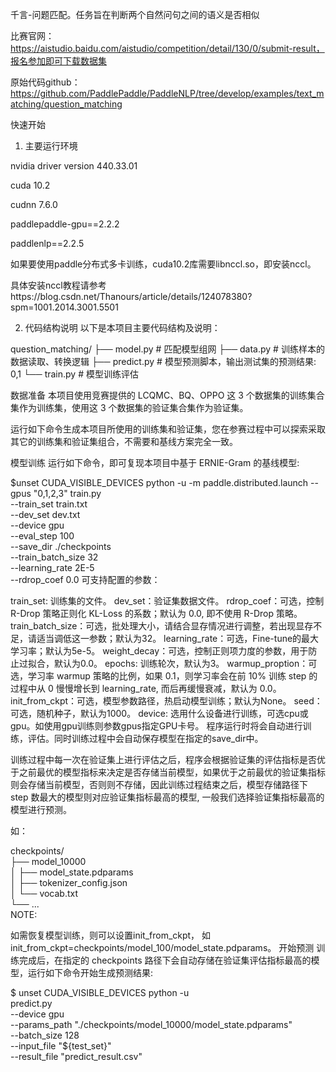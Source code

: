 千言-问题匹配。任务旨在判断两个自然问句之间的语义是否相似

比赛官网：https://aistudio.baidu.com/aistudio/competition/detail/130/0/submit-result，报名参加即可下载数据集

原始代码github：https://github.com/PaddlePaddle/PaddleNLP/tree/develop/examples/text_matching/question_matching

快速开始
1. 主要运行环境

nvidia driver version 440.33.01

cuda 10.2

cudnn 7.6.0 

paddlepaddle-gpu==2.2.2

paddlenlp==2.2.5

如果要使用paddle分布式多卡训练，cuda10.2库需要libnccl.so，即安装nccl。

具体安装nccl教程请参考https://blog.csdn.net/Thanours/article/details/124078380?spm=1001.2014.3001.5501

2. 代码结构说明
以下是本项目主要代码结构及说明：

question_matching/
├── model.py # 匹配模型组网
├── data.py # 训练样本的数据读取、转换逻辑
├── predict.py # 模型预测脚本，输出测试集的预测结果: 0,1
└── train.py # 模型训练评估

数据准备
本项目使用竞赛提供的 LCQMC、BQ、OPPO 这 3 个数据集的训练集合集作为训练集，使用这 3 个数据集的验证集合集作为验证集。

运行如下命令生成本项目所使用的训练集和验证集，您在参赛过程中可以探索采取其它的训练集和验证集组合，不需要和基线方案完全一致。

模型训练
运行如下命令，即可复现本项目中基于 ERNIE-Gram 的基线模型:

$unset CUDA_VISIBLE_DEVICES
python -u -m paddle.distributed.launch --gpus "0,1,2,3" train.py \
       --train_set train.txt \
       --dev_set dev.txt \
       --device gpu \
       --eval_step 100 \
       --save_dir ./checkpoints \
       --train_batch_size 32 \
       --learning_rate 2E-5 \
       --rdrop_coef 0.0
可支持配置的参数：

train_set: 训练集的文件。
dev_set：验证集数据文件。
rdrop_coef：可选，控制 R-Drop 策略正则化 KL-Loss 的系数；默认为 0.0, 即不使用 R-Drop 策略。
train_batch_size：可选，批处理大小，请结合显存情况进行调整，若出现显存不足，请适当调低这一参数；默认为32。
learning_rate：可选，Fine-tune的最大学习率；默认为5e-5。
weight_decay：可选，控制正则项力度的参数，用于防止过拟合，默认为0.0。
epochs: 训练轮次，默认为3。
warmup_proption：可选，学习率 warmup 策略的比例，如果 0.1，则学习率会在前 10% 训练 step 的过程中从 0 慢慢增长到 learning_rate, 而后再缓慢衰减，默认为 0.0。
init_from_ckpt：可选，模型参数路径，热启动模型训练；默认为None。
seed：可选，随机种子，默认为1000。
device: 选用什么设备进行训练，可选cpu或gpu。如使用gpu训练则参数gpus指定GPU卡号。
程序运行时将会自动进行训练，评估。同时训练过程中会自动保存模型在指定的save_dir中。

训练过程中每一次在验证集上进行评估之后，程序会根据验证集的评估指标是否优于之前最优的模型指标来决定是否存储当前模型，如果优于之前最优的验证集指标则会存储当前模型，否则则不存储，因此训练过程结束之后，模型存储路径下 step 数最大的模型则对应验证集指标最高的模型, 一般我们选择验证集指标最高的模型进行预测。

如：

checkpoints/  
├── model_10000  
│   ├── model_state.pdparams  
│   ├── tokenizer_config.json  
│   └── vocab.txt  
└── ...  
NOTE:  

如需恢复模型训练，则可以设置init_from_ckpt， 如init_from_ckpt=checkpoints/model_100/model_state.pdparams。
开始预测
训练完成后，在指定的 checkpoints 路径下会自动存储在验证集评估指标最高的模型，运行如下命令开始生成预测结果:

$ unset CUDA_VISIBLE_DEVICES
python -u \
    predict.py \
    --device gpu \
    --params_path "./checkpoints/model_10000/model_state.pdparams" \
    --batch_size 128 \
    --input_file "${test_set}" \
    --result_file "predict_result.csv"

